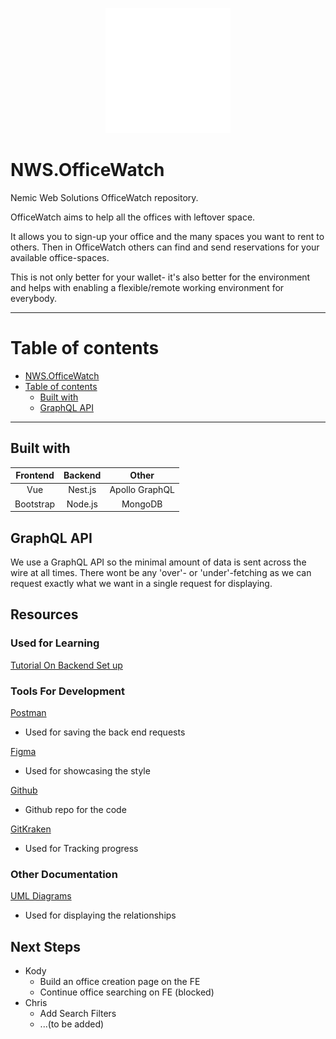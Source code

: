 <p align=center>
    <img src="./Logo_Nemic-40.png" width="200" height:"200"/>
</p>

# NWS.OfficeWatch

Nemic Web Solutions OfficeWatch repository.

OfficeWatch aims to help all the offices with leftover space.

It allows you to sign-up your office and the many spaces you want to rent to others.
Then in OfficeWatch others can find and send reservations for your available office-spaces.

This is not only better for your wallet- it's also better for the environment and helps with enabling a flexible/remote working environment for everybody.

---

# Table of contents

- [NWS.OfficeWatch](#nwsofficewatch)
- [Table of contents](#table-of-contents)
  - [Built with](#built-with)
  - [GraphQL API](#graphql-api)

---

## Built with

| Frontend  | Backend |     Other      |
| :-------: | :-----: | :------------: |
|    Vue    | Nest.js | Apollo GraphQL |
| Bootstrap | Node.js |    MongoDB     |

## GraphQL API

We use a GraphQL API so the minimal amount of data is sent across the wire at all times.
There wont be any 'over'- or 'under'-fetching as we can request exactly what we want in a single request for displaying.

## Resources

### Used for Learning

[Tutorial On Backend Set up](https://dev.to/lotfi/three-in-one-code-first-nestjs-graphql-mongoose-30ie "https://dev.to/lotfi/three-in-one-code-first-nestjs-graphql-mongoose-30ie")

### Tools For Development

[Postman](https://nemicwebsolutions.postman.co/)

- Used for saving the back end requests

[Figma](https://www.figma.com/file/1UE2l2MAMF2Ly6QSO3GQrG/RealEstate-HomePage?node-id=0%3A1)

- Used for showcasing the style

[Github](https://github.com/Nergy101/NWS.OfficeWatch)

- Github repo for the code

[GitKraken](https://app.gitkraken.com/glo/board/YYwc12McSQBGwBzE)

- Used for Tracking progress

### Other Documentation

[UML Diagrams](https://drive.google.com/drive/folders/1DlB3LiKtSBQEmVUVcj42kGMT4fmKqHGw)

- Used for displaying the relationships

## Next Steps

- Kody
  - Build an office creation page on the FE
  - Continue office searching on FE (blocked)
- Chris
  - Add Search Filters
  - ...(to be added)
